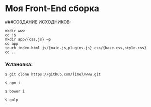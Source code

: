 # Моя Front-End сборка


###СОЗДАНИЕ ИСХОДНИКОВ:
```
mkdir www
cd !$
mkdir app/{css,js} –p
cd app
touch index.html js/{main.js,plugins.js} css/{base.css,style.css} 
cd ..
```






### Установка:
```
$ git clone https://github.com/lime7/www.git
```

```
$ npm i
```

```
$ bower i
```

```
$ gulp
```
